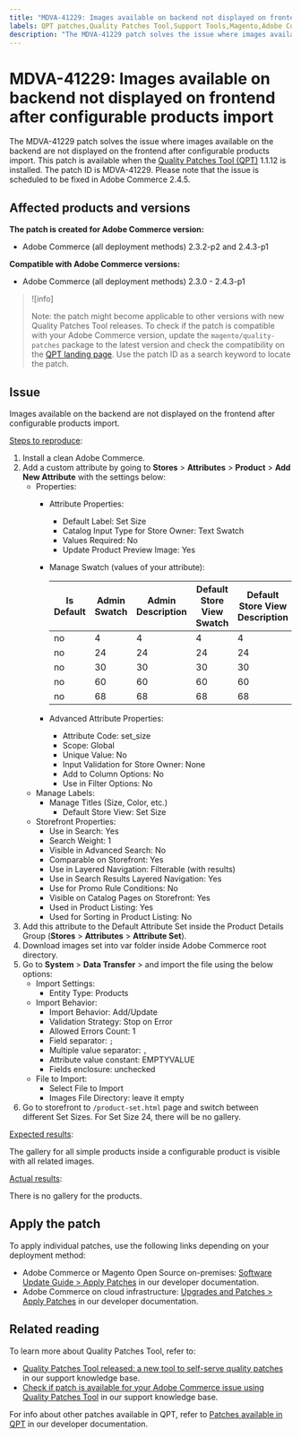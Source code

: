 ```yaml
---
title: "MDVA-41229: Images available on backend not displayed on frontend after configurable products import"
labels: QPT patches,Quality Patches Tool,Support Tools,Magento,Adobe Commerce,cloud infrastructure,on-premises,QPT 1.1.12,configurable products import,images,frontend,backend,2.3.0,2.3.1,2.3.2,2.3.3,2.3.2-p2,2.3.4,2.3.3-p1,2.3.5,2.3.4-p2,2.3.5-p1,2.3.5-p2,2.3.6,2.3.6-p1,2.3.7,2.3.7-p1,2.3.7-p2,2.4.0,2.4.0-p1,2.4.1,2.4.1-p1,2.4.2,2.4.2-p1,2.4.2-p2,2.4.3,2.4.3-p1
description: "The MDVA-41229 patch solves the issue where images available on the backend are not displayed on the frontend after configurable products import. This patch is available when the [Quality Patches Tool (QPT)](https://support.magento.com/hc/en-us/articles/360047139492) 1.1.12 is installed. The patch ID is MDVA-41229. Please note that the issue is scheduled to be fixed in Adobe Commerce 2.4.5."
---
```


# MDVA-41229: Images available on backend not displayed on frontend after configurable products import

The MDVA-41229 patch solves the issue where images available on the backend are not displayed on the frontend after configurable products import. This patch is available when the [Quality Patches Tool (QPT)](https://support.magento.com/hc/en-us/articles/360047139492) 1.1.12 is installed. The patch ID is MDVA-41229. Please note that the issue is scheduled to be fixed in Adobe Commerce 2.4.5.

## Affected products and versions

**The patch is created for Adobe Commerce version:**

* Adobe Commerce (all deployment methods) 2.3.2-p2 and 2.4.3-p1

**Compatible with Adobe Commerce versions:**

* Adobe Commerce (all deployment methods) 2.3.0 - 2.4.3-p1

>![info]
>
>Note: the patch might become applicable to other versions with new Quality Patches Tool releases. To check if the patch is compatible with your Adobe Commerce version, update the `magento/quality-patches` package to the latest version and check the compatibility on the [QPT landing page](https://devdocs.magento.com/quality-patches/tool.html#patch-grid). Use the patch ID as a search keyword to locate the patch.

## Issue

Images available on the backend are not displayed on the frontend after configurable products import.

<ins>Steps to reproduce</ins>:

1. Install a clean Adobe Commerce.
1. Add a custom attribute by going to **Stores** > **Attributes** > **Product** > **Add New Attribute** with the settings below:
    * Properties:
        * Attribute Properties:
            * Default Label: Set Size
            * Catalog Input Type for Store Owner: Text Swatch
            * Values Required: No
            * Update Product Preview Image: Yes
        * Manage Swatch (values of your attribute):

            | Is Default | Admin Swatch | Admin Description | Default Store View Swatch | Default Store View Description |
            |---|---|---|---|---|
            | no | 4 | 4 | 4 | 4 |
            | no | 24 | 24 | 24 | 24 |
            | no | 30 | 30 | 30 | 30 |
            | no | 60 | 60 | 60 | 60 |
            | no | 68 | 68 | 68 | 68 |
        * Advanced Attribute Properties:
            * Attribute Code: set_size
            * Scope: Global
            * Unique Value: No
            * Input Validation for Store Owner: None
            * Add to Column Options: No
            * Use in Filter Options: No
    * Manage Labels:
        * Manage Titles (Size, Color, etc.)
            * Default Store View: Set Size
    * Storefront Properties:
        * Use in Search: Yes
        * Search Weight: 1
        * Visible in Advanced Search: No
        * Comparable on Storefront: Yes
        * Use in Layered Navigation: Filterable (with results)
        * Use in Search Results Layered Navigation: Yes
        * Use for Promo Rule Conditions: No
        * Visible on Catalog Pages on Storefront: Yes
        * Used in Product Listing: Yes
        * Used for Sorting in Product Listing: No
1. Add this attribute to the Default Attribute Set inside the Product Details Group (**Stores** > **Attributes** > **Attribute Set**).
1. Download images set into var folder inside Adobe Commerce root directory.
1. Go to **System** > **Data Transfer** > and import the file using the below options:
    * Import Settings:
        * Entity Type: Products
    * Import Behavior:
        * Import Behavior: Add/Update
        * Validation Strategy: Stop on Error
        * Allowed Errors Count: 1
        * Field separator: `;`
        * Multiple value separator: `,`
        * Attribute value constant: EMPTYVALUE
        * Fields enclosure: unchecked
    * File to Import:
        * Select File to Import
        * Images File Directory: leave it empty
1. Go to storefront to `/product-set.html` page and switch between different Set Sizes. For Set Size 24, there will be no gallery.

<ins>Expected results</ins>:

The gallery for all simple products inside a configurable product is visible with all related images.

<ins>Actual results</ins>:

There is no gallery for the products.

## Apply the patch

To apply individual patches, use the following links depending on your deployment method:

* Adobe Commerce or Magento Open Source on-premises: [Software Update Guide > Apply Patches](https://devdocs.magento.com/guides/v2.4/comp-mgr/patching/mqp.html) in our developer documentation.
* Adobe Commerce on cloud infrastructure: [Upgrades and Patches > Apply Patches](https://devdocs.magento.com/cloud/project/project-patch.html) in our developer documentation.

## Related reading

To learn more about Quality Patches Tool, refer to:

* [Quality Patches Tool released: a new tool to self-serve quality patches](https://support.magento.com/hc/en-us/articles/360047139492) in our support knowledge base.
* [Check if patch is available for your Adobe Commerce issue using Quality Patches Tool](https://support.magento.com/hc/en-us/articles/360047125252) in our support knowledge base.

For info about other patches available in QPT, refer to [Patches available in QPT](https://devdocs.magento.com/quality-patches/tool.html#patch-grid) in our developer documentation.
